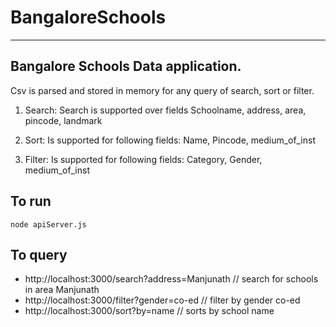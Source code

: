 # BangaloreSchools
---

## Bangalore Schools Data application.

Csv is parsed and stored in memory for any query of search, sort or filter.

1. Search: Search is supported over fields
    Schoolname,
    address,
    area,
    pincode,
    landmark

2. Sort: Is supported for following fields: 
    Name,
    Pincode,
    medium_of_inst

3. Filter: Is supported for following fields:
    Category,
    Gender,
    medium_of_inst


## To run
```
node apiServer.js
```
## To query
- http://localhost:3000/search?address=Manjunath // search for schools in area Manjunath
- http://localhost:3000/filter?gender=co-ed // filter by gender co-ed
- http://localhost:3000/sort?by=name // sorts by school name
